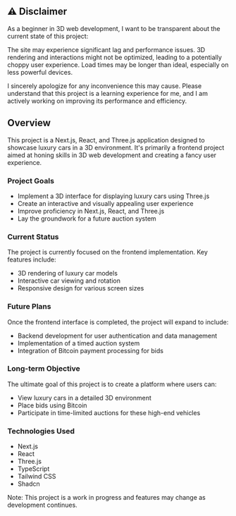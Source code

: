 ## ⚠️ Disclaimer
As a beginner in 3D web development, I want to be transparent about the current state of this project:

The site may experience significant lag and performance issues.
3D rendering and interactions might not be optimized, leading to a potentially choppy user experience.
Load times may be longer than ideal, especially on less powerful devices.

I sincerely apologize for any inconvenience this may cause. Please understand that this project is a learning experience for me, and I am actively working on improving its performance and efficiency.

## Overview

This project is a Next.js, React, and Three.js application designed to showcase luxury cars in a 3D environment. It's primarily a frontend project aimed at honing skills in 3D web development and creating a fancy user experience.

### Project Goals

- Implement a 3D interface for displaying luxury cars using Three.js
- Create an interactive and visually appealing user experience
- Improve proficiency in Next.js, React, and Three.js
- Lay the groundwork for a future auction system

### Current Status

The project is currently focused on the frontend implementation. Key features include:

- 3D rendering of luxury car models
- Interactive car viewing and rotation
- Responsive design for various screen sizes

### Future Plans

Once the frontend interface is completed, the project will expand to include:

- Backend development for user authentication and data management
- Implementation of a timed auction system
- Integration of Bitcoin payment processing for bids

### Long-term Objective

The ultimate goal of this project is to create a platform where users can:

- View luxury cars in a detailed 3D environment
- Place bids using Bitcoin
- Participate in time-limited auctions for these high-end vehicles

### Technologies Used

- Next.js
- React
- Three.js
- TypeScript
- Tailwind CSS
- Shadcn


Note: This project is a work in progress and features may change as development continues.
